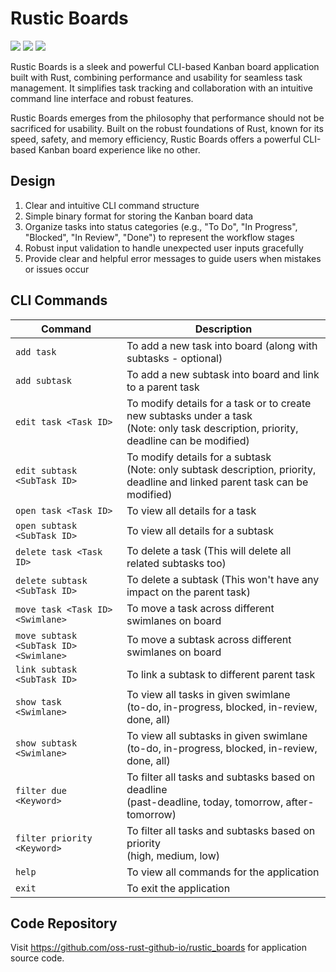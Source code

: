 # Rustic Boards

![](https://img.shields.io/badge/license-MIT-green)
![](https://img.shields.io/badge/powered%20by-Rust-blue)
![](https://img.shields.io/badge/crates.io-v0.1.0-blue
)

Rustic Boards is a sleek and powerful CLI-based Kanban board application built with Rust, combining performance and usability for seamless task management. 
It simplifies task tracking and collaboration with an intuitive command line interface and robust features.

Rustic Boards emerges from the philosophy that performance should not be sacrificed for usability. 
Built on the robust foundations of Rust, known for its speed, safety, and memory efficiency, Rustic Boards offers a powerful CLI-based Kanban board experience like no other.

## Design

1. Clear and intuitive CLI command structure
2. Simple binary format for storing the Kanban board data
3. Organize tasks into status categories (e.g., "To Do", "In Progress", "Blocked", "In Review", "Done") to represent the workflow stages
4. Robust input validation to handle unexpected user inputs gracefully
5. Provide clear and helpful error messages to guide users when mistakes or issues occur

## CLI Commands

| Command | Description |
| ------- | ----------- |
| `add task` | To add a new task into board (along with subtasks - optional) |
| `add subtask` | To add a new subtask into board and link to a parent task |
| `edit task <Task ID>` | To modify details for a task or to create new subtasks under a task <br> (Note: only task description, priority, deadline can be modified) |
| `edit subtask <SubTask ID>` | To modify details for a subtask <br> (Note: only subtask description, priority, deadline and linked parent task can be modified) |
| `open task <Task ID>` | To view all details for a task |
| `open subtask <SubTask ID>` | To view all details for a subtask |
| `delete task <Task ID>` | To delete a task (This will delete all related subtasks too) |
| `delete subtask <SubTask ID>` | To delete a subtask (This won't have any impact on the parent task) |
| `move task <Task ID> <Swimlane>` | To move a task across different swimlanes on board |
| `move subtask <SubTask ID> <Swimlane>` | To move a subtask across different swimlanes on board |
| `link subtask <SubTask ID>` | To link a subtask to different parent task |
| `show task <Swimlane>` | To view all tasks in given swimlane <br> (to-do, in-progress, blocked, in-review, done, all) |
| `show subtask <Swimlane>` | To view all subtasks in given swimlane <br> (to-do, in-progress, blocked, in-review, done, all) |
| `filter due <Keyword>` | To filter all tasks and subtasks based on deadline <br> (past-deadline, today, tomorrow, after-tomorrow) |
| `filter priority <Keyword>` | To filter all tasks and subtasks based on priority <br> (high, medium, low) |
| `help` | To view all commands for the application |
| `exit` | To exit the application |

## Code Repository

Visit <https://github.com/oss-rust-github-io/rustic_boards> for application source code.
